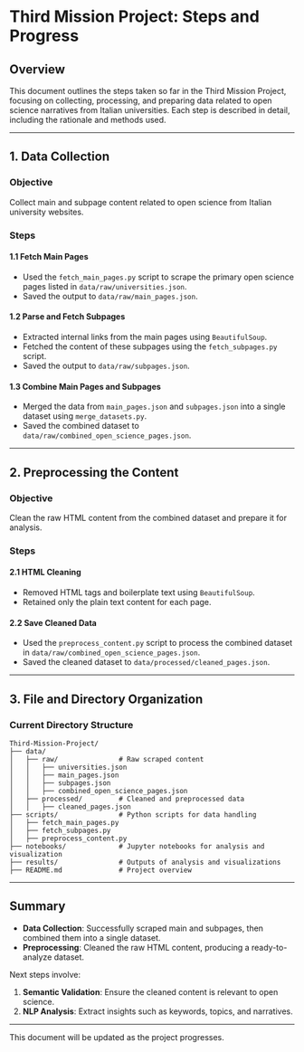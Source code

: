 # Third Mission Project: Steps and Progress

## Overview
This document outlines the steps taken so far in the Third Mission Project, focusing on collecting, processing, and preparing data related to open science narratives from Italian universities. Each step is described in detail, including the rationale and methods used.

---

## 1. Data Collection

### **Objective**
Collect main and subpage content related to open science from Italian university websites.

### **Steps**
#### 1.1 Fetch Main Pages
- Used the `fetch_main_pages.py` script to scrape the primary open science pages listed in `data/raw/universities.json`.
- Saved the output to `data/raw/main_pages.json`.

#### 1.2 Parse and Fetch Subpages
- Extracted internal links from the main pages using `BeautifulSoup`.
- Fetched the content of these subpages using the `fetch_subpages.py` script.
- Saved the output to `data/raw/subpages.json`.

#### 1.3 Combine Main Pages and Subpages
- Merged the data from `main_pages.json` and `subpages.json` into a single dataset using `merge_datasets.py`.
- Saved the combined dataset to `data/raw/combined_open_science_pages.json`.

---

## 2. Preprocessing the Content

### **Objective**
Clean the raw HTML content from the combined dataset and prepare it for analysis.

### **Steps**
#### 2.1 HTML Cleaning
- Removed HTML tags and boilerplate text using `BeautifulSoup`.
- Retained only the plain text content for each page.

#### 2.2 Save Cleaned Data
- Used the `preprocess_content.py` script to process the combined dataset in `data/raw/combined_open_science_pages.json`.
- Saved the cleaned dataset to `data/processed/cleaned_pages.json`.

---

## 3. File and Directory Organization

### **Current Directory Structure**
```
Third-Mission-Project/
├── data/
│   ├── raw/               # Raw scraped content
│   │   ├── universities.json
│   │   ├── main_pages.json
│   │   ├── subpages.json
│   │   ├── combined_open_science_pages.json
│   ├── processed/         # Cleaned and preprocessed data
│   │   ├── cleaned_pages.json
├── scripts/               # Python scripts for data handling
│   ├── fetch_main_pages.py
│   ├── fetch_subpages.py
│   ├── preprocess_content.py
├── notebooks/             # Jupyter notebooks for analysis and visualization
├── results/               # Outputs of analysis and visualizations
├── README.md              # Project overview
```

---

## Summary
- **Data Collection**: Successfully scraped main and subpages, then combined them into a single dataset.
- **Preprocessing**: Cleaned the raw HTML content, producing a ready-to-analyze dataset.

Next steps involve:
1. **Semantic Validation**: Ensure the cleaned content is relevant to open science.
2. **NLP Analysis**: Extract insights such as keywords, topics, and narratives.

---

This document will be updated as the project progresses.

